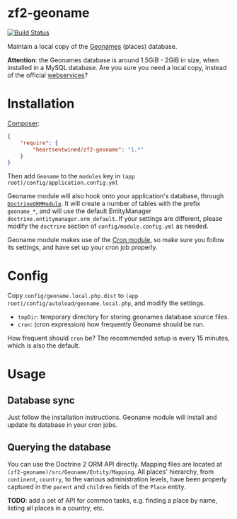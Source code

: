 # zf2-geoname

[![Build Status](https://secure.travis-ci.org/heartsentwined/zf2-geoname.png)](http://travis-ci.org/heartsentwined/zf2-geoname)

Maintain a local copy of the [Geonames](http://geonames.org) (places) database.

**Attention**: the Geonames database is around 1.5GiB - 2GiB in size, when installed in a MySQL database. Are you sure you need a local copy, instead of the official [webservices](http://www.geonames.org/export/ws-overview.html)?

# Installation

[Composer](http://getcomposer.org/):

```json
{
    "require": {
        "heartsentwined/zf2-geoname": "1.*"
    }
}
```

Then add `Geoname` to the `modules` key in `(app root)/config/application.config.yml`

Geoname module will also hook onto your application's database, through [`DoctrineORMModule`](https://github.com/doctrine/DoctrineORMModule). It will create a number of tables with the prefix `geoname_*`, and will use the default EntityManager `doctrine.entitymanager.orm_default`. If your settings are different, please modify the `doctrine` section of `config/module.config.yml` as needed.

Geoname module makes use of the [Cron module](https://github.com/heartsentwined/zf2-cron), so make sure you follow its settings, and have set up your cron job properly.

# Config

Copy `config/geoname.local.php.dist` to `(app root)/config/autoload/geoname.local.php`, and modify the settings.

- `tmpDir`: temporary directory for storing geonames database source files.
- `cron`: (cron expression) how frequently Geoname should be run.

How frequent should `cron` be? The recommended setup is every 15 minutes, which is also the default.

# Usage

## Database sync

Just follow the installation instructions. Geoname module will install and update its database in your cron jobs.

## Querying the database

You can use the Doctrine 2 ORM API directly. Mapping files are located at `(zf2-geoname)/src/Geoname/Entity/Mapping`. All places' hierarchy, from `continent`, `country`, to the various administration levels, have been properly captured in the `parent` and `children` fields of the `Place` entity.

**TODO**: add a set of API for common tasks, e.g. finding a place by name, listing all places in a country, etc.
